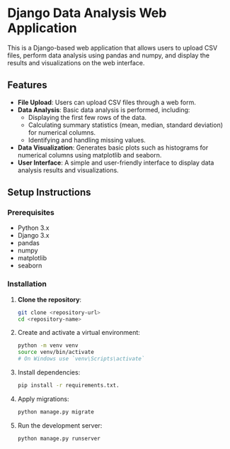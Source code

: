 # Django Data Analysis Web Application

This is a Django-based web application that allows users to upload CSV files, perform data analysis using pandas and numpy, and display the results and visualizations on the web interface.

## Features

- **File Upload**: Users can upload CSV files through a web form.
- **Data Analysis**: Basic data analysis is performed, including:
  - Displaying the first few rows of the data.
  - Calculating summary statistics (mean, median, standard deviation) for numerical columns.
  - Identifying and handling missing values.
- **Data Visualization**: Generates basic plots such as histograms for numerical columns using matplotlib and seaborn.
- **User Interface**: A simple and user-friendly interface to display data analysis results and visualizations.

## Setup Instructions

### Prerequisites

- Python 3.x
- Django 3.x
- pandas
- numpy
- matplotlib
- seaborn

### Installation

1. **Clone the repository**:
   ```bash
   git clone <repository-url>
   cd <repository-name>
2. Create and activate a virtual environment:
   ```bash 
   python -m venv venv
   source venv/bin/activate
   # On Windows use `venv\Scripts\activate`
4. Install dependencies:
   ```bash
   pip install -r requirements.txt.
6. Apply migrations:
   ```bash
   python manage.py migrate
7. Run the development server:
   ```bash
   python manage.py runserver
   
